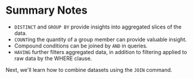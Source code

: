 # Summary Notes

- `DISTINCT` and `GROUP BY` provide insights into aggregated slices of the data.
- `COUNT`ing the quantity of a group member can provide valuable insight.
- Compound conditions can be joined by `AND` in queries.
- `HAVING` further filters aggregated data, in addition to filtering applied to raw data by the WHERE clause.

Next, we'll learn how to combine datasets using the `JOIN` command.


